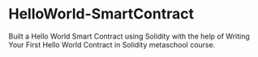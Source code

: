 # HelloWorld-SmartContract
Built a Hello World Smart Contract using Solidity with the help of Writing Your First Hello World Contract in Solidity metaschool course.
